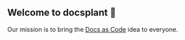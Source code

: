 ## Welcome to docsplant 👋

Our mission is to bring the [Docs as Code](https://www.writethedocs.org/guide/docs-as-code/) idea to everyone. 


